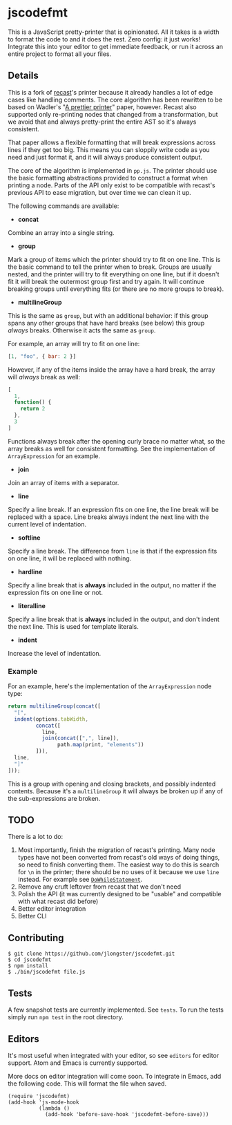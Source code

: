 # jscodefmt

This is a JavaScript pretty-printer that is opinionated. All it takes
is a width to format the code to and it does the rest. Zero config: it
just works! Integrate this into your editor to get immediate feedback,
or run it across an entire project to format all your files.

## Details

This is a fork of [recast](https://github.com/benjamn/recast)'s
printer because it already handles a lot of edge cases like handling
comments. The core algorithm has been rewritten to be based on
Wadler's "[A prettier
printer](http://homepages.inf.ed.ac.uk/wadler/papers/prettier/prettier.pdf)"
paper, however. Recast also supported only re-printing nodes that
changed from a transformation, but we avoid that and always
pretty-print the entire AST so it's always consistent.

That paper allows a flexible formatting that will break expressions
across lines if they get too big. This means you can sloppily write
code as you need and just format it, and it will always produce
consistent output.

The core of the algorithm is implemented in `pp.js`. The printer should
use the basic formatting abstractions provided to construct a format
when printing a node. Parts of the API only exist to be compatible
with recast's previous API to ease migration, but over time we can
clean it up.

The following commands are available:

* **concat**

Combine an array into a single string.

* **group**

Mark a group of items which the printer should try to fit on one line.
This is the basic command to tell the printer when to break. Groups
are usually nested, and the printer will try to fit everything on one
line, but if it doesn't fit it will break the outermost group first
and try again. It will continue breaking groups until everything fits
(or there are no more groups to break).

* **multilineGroup**

This is the same as `group`, but with an additional behavior: if this
group spans any other groups that have hard breaks (see below) this
group *always* breaks. Otherwise it acts the same as `group`.

For example, an array will try to fit on one line:

```js
[1, "foo", { bar: 2 }]
```

However, if any of the items inside the array have a hard break, the
array will *always* break as well:

```js
[
  1,
  function() {
    return 2
  },
  3
]
```

Functions always break after the opening curly brace no matter what,
so the array breaks as well for consistent formatting. See the
implementation of `ArrayExpression` for an example.

* **join**

Join an array of items with a separator.

* **line**

Specify a line break. If an expression fits on one line, the line
break will be replaced with a space. Line breaks always indent the
next line with the current level of indentation.

* **softline**

Specify a line break. The difference from `line` is that if the
expression fits on one line, it will be replaced with nothing.

* **hardline**

Specify a line break that is **always** included in the output, no
matter if the expression fits on one line or not.

* **literalline**

Specify a line break that is **always** included in the output, and
don't indent the next line. This is used for template literals.

* **indent**

Increase the level of indentation.

### Example

For an example, here's the implementation of the `ArrayExpression` node type:

```js
return multilineGroup(concat([
  "[",
  indent(options.tabWidth,
         concat([
           line,
           join(concat([",", line]),
                path.map(print, "elements"))
         ])),
  line,
  "]"
]));
```

This is a group with opening and closing brackets, and possibly
indented contents. Because it's a `multilineGroup` it will always be
broken up if any of the sub-expressions are broken.

## TODO

There is a lot to do:

1. Most importantly, finish the migration of recast's printing. Many
node types have not been converted from recast's old ways of doing
things, so need to finish converting them. The easiest way to do this
is search for `\n` in the printer; there should be no uses of it
because we use `line` instead. For example see
[`DoWhileStatement`](https://github.com/jlongster/jscodefmt/blob/master/src/printer.js#L928).
2. Remove any cruft leftover from recast that we don't need
3. Polish the API (it was currently designed to be "usable" and compatible with what recast did before)
4. Better editor integration
5. Better CLI

## Contributing

```
$ git clone https://github.com/jlongster/jscodefmt.git
$ cd jscodefmt
$ npm install
$ ./bin/jscodefmt file.js
```

## Tests

A few snapshot tests are currently implemented. See `tests`. To run
the tests simply run `npm test` in the root directory.

## Editors

It's most useful when integrated with your editor, so see `editors` for
editor support. Atom and Emacs is currently supported.

More docs on editor integration will come soon. To integrate in Emacs,
add the following code. This will format the file when saved.

```elisp
(require 'jscodefmt)
(add-hook 'js-mode-hook
          (lambda ()
            (add-hook 'before-save-hook 'jscodefmt-before-save)))
```
